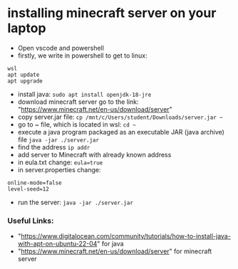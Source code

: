 # installing minecraft server on your laptop

- Open vscode and powershell
- firstly, we write in powershell to get to linux:

```
wsl
apt update
apt upgrade
```

- install java: `sudo apt install openjdk-18-jre`
- download minecraft server go to the link: "https://www.minecraft.net/en-us/download/server"
- copy server.jar file: `cp /mnt/c/Users/student/Downloads/server.jar ~ `
- go to ~ file, which is located in wsl: `cd ~`
- execute a java program packaged as an executable JAR (java archive) file `java -jar ./server.jar`
- find the address `ip addr`
- add server to Minecraft with already known address
- in eula.txt change: `eula=true`
- in server.properties change:

```
online-mode=false
level-seed=12
```

- run the server: `java -jar ./server.jar`

### Useful Links:

- "https://www.digitalocean.com/community/tutorials/how-to-install-java-with-apt-on-ubuntu-22-04" for java
- "https://www.minecraft.net/en-us/download/server" for minecraft server
